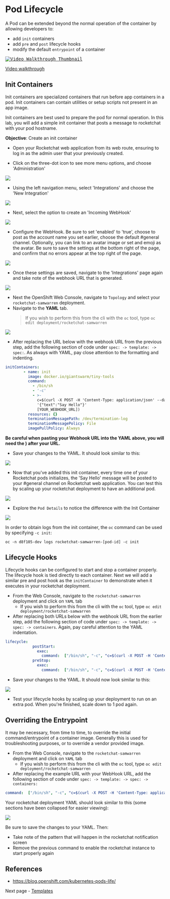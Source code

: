 # Pod Lifecycle

A Pod can be extended beyond the normal operation of the container by allowing developers to:

- add `init` containers
- add `pre` and `post` lifecycle hooks
- modify the default `entrypoint` of a container

<kbd>[![Video Walkthrough Thumbnail](././images/15_pod_lifecycle_thumb.png)](https://youtu.be/T3n3i-ucmkE)</kbd>

[Video walkthrough](https://youtu.be/T3n3i-ucmkE)

## Init Containers

Init containers are specialized containers that run before app containers in a pod. Init containers can contain utilities or setup scripts not present in an app image.

Init containers are best used to prepare the pod for normal operation. In this lab, you will add a simple init container that posts a message to rocketchat with your pod hostname.

**Objective**: Create an init container

- Open your Rocketchat web application from its web route, ensuring to log in as the admin user that your previously created.

- Click on the three-dot icon to see more menu options, and choose 'Administration'

<kbd>![](./images/15_pod_lifecycle_03.png)</kbd>

- Using the left navigation menu, select 'Integrations' and choose the 'New Integration'

<kbd>![](./images/15_pod_lifecycle_04.png)</kbd>

- Next, select the option to create an 'Incoming WebHook'

<kbd>![](./images/15_pod_lifecycle_05.png)</kbd>

- Configure the WebHook. Be sure to set 'enabled' to 'true', choose to post as the account name you set earlier, choose the default #general channel. Optionally, you can link to an avatar image or set and emoji as the avatar. Be sure to save the settings at the bottom right of the page, and confirm that no errors appear at the top right of the page.

<kbd>![](./images/15_pod_lifecycle_06.png)</kbd>

- Once these settings are saved, navigate to the 'Integrations' page again and take note of the webhook URL that is generated.

<kbd>![](./images/15_pod_lifecycle_07.png)</kbd>

- Next the OpenShift Web Console, navigate to `Topology` and select your `rocketchat-samwarren` deployment.
- Navigate to the **YAML** tab.
  > If you wish to perform this from the cli with the `oc` tool, type `oc edit deployment/rocketchat-samwarren`

<kbd>![](./images/12_pod_lifecycle_01.png)</kbd>

- After replacing the URL below with the webhook URL from the previous step, add the following section of code under `spec: -> template: -> spec:`. As always with YAML, pay close attention to the formatting and indenting.

```YAML
initContainers:
        - name: init
          image: docker.io/giantswarm/tiny-tools
          command:
            - /bin/sh
            - '-c'
            - >-
              c=$(curl -X POST -H 'Content-Type: application/json' --data
              '{"text":"Say Hello"}'
              [YOUR_WEBHOOK_URL])
          resources: {}
          terminationMessagePath: /dev/termination-log
          terminationMessagePolicy: File
          imagePullPolicy: Always
```

**Be careful when pasting your Webhook URL into the YAML above, you will need the ) after your URL.**

- Save your changes to the YAML. It should look similar to this:

<kbd>![](./images/15_pod_lifecycle_08.png)</kbd>

- Now that you've added this init container, every time one of your Rocketchat pods initializes, the 'Say Hello' message will be posted to your #general channel on Rocketchat web application. You can test this by scaling up your rocketchat deployment to have an additional pod.

<kbd>![](./images/15_pod_lifecycle_09.png)</kbd>

- Explore the `Pod Details` to notice the difference with the Init Container

<kbd>![](./images/12_pod_lifecycle_02.png)</kbd>

In order to obtain logs from the init container, the `oc` command can be used by specifying `-c init`:

```
oc -n d8f105-dev logs rocketchat-samwarren-[pod-id] -c init
```

## Lifecycle Hooks

Lifecycle hooks can be configured to start and stop a container properly. The lifecycle hook is tied directly to each container. Next we will add a similar pre and post hook as the `initContainer` to demonstrate when it executes in your rocketchat deployment.

- From the Web Console, navigate to the `rocketchat-samwarren` deployment and click on `YAML` tab
  - If you wish to perform this from the cli with the `oc` tool, type `oc edit deployment/rocketchat-samwarren`
- After replacing both URLs below with the webhook URL from the earlier step, add the following section of code under `spec: -> template: -> spec: -> containers`. Again, pay careful attention to the YAML indentation.

```YAML
lifecycle:
            postStart:
              exec:
                command:  ["/bin/sh", "-c", "c=$(curl -X POST -H 'Content-Type: application/json' --data '{\"text\": \"'\"$HOSTNAME\"' is at the postStart phase, hooray! \"}'  http://YOUR_WEBHOOK_URL)"]
            preStop:
              exec:
                command:  ["/bin/sh", "-c", "c=$(curl -X POST -H 'Content-Type: application/json' --data '{\"text\": \"'\"$HOSTNAME\"' is just about to STOPPPPPP! \"}'  http://YOUR_WEBHOOK_URL)"]
```

- Save your changes to the YAML. It should now look similar to this:

<kbd>![](./images/15_pod_lifecycle_10.png)</kbd>

- Test your lifecycle hooks by scaling up your deployment to run on an extra pod. When you're finished, scale down to 1 pod again.

## Overriding the Entrypoint

It may be necessary, from time to time, to override the initial command/entrypoint of a container image. Generally this is used for troubleshooting purposes, or to override a vendor provided image.

- From the Web Console, navigate to the `rocketchat-samwarren` deployment and click on `YAML` tab
  - If you wish to perform this from the cli with the `oc` tool, type `oc edit deployment/rocketchat-samwarren`
- After replacing the example URL with your WebHook URL, add the following section of code under `spec: -> template: -> spec: -> containers:`

```YAML
command:  ["/bin/sh", "-c", "c=$(curl -X POST -H 'Content-Type: application/json' --data '{\"text\": \"'\"$HOSTNAME\"' is AN OVERRIDING COMMAND! \"}' https://chat.pathfinder.gov.bc.ca/hooks/xxx/xxx)"]
```

Your rocketchat deployment YAML should look similar to this (some sections have been collapsed for easier viewing):

<kbd>![](./images/15_pod_lifecycle_11.png)</kbd>

Be sure to save the changes to your YAML. Then:

- Take note of the pattern that will happen in the rocketchat notification screen
- Remove the previous command to enable the rocketchat instance to start properly again

## References

- https://blog.openshift.com/kubernetes-pods-life/

Next page - [Templates](./16_templates.md)
